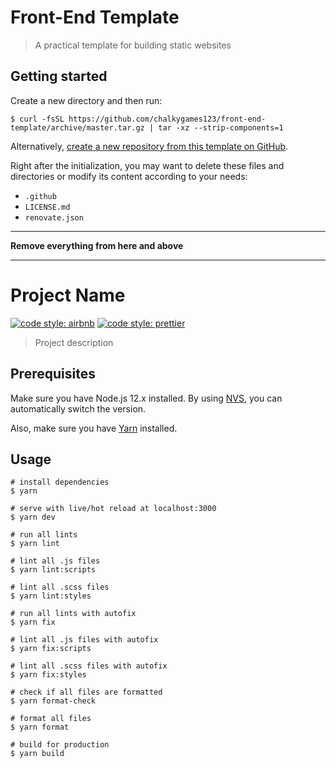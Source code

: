# Front-End Template

> A practical template for building static websites

## Getting started

Create a new directory and then run:

```shell
$ curl -fsSL https://github.com/chalkygames123/front-end-template/archive/master.tar.gz | tar -xz --strip-components=1
```

Alternatively, [create a new repository from this template on GitHub](https://github.com/chalkygames123/front-end-template/generate).

Right after the initialization, you may want to delete these files and directories or modify its content according to your needs:

- `.github`
- `LICENSE.md`
- `renovate.json`

---

**Remove everything from here and above**

---

# Project Name

[![code style: airbnb](https://badgen.net/badge/code%20style/airbnb/ff5a5f?icon=airbnb)](https://github.com/airbnb/javascript)
[![code style: prettier](https://img.shields.io/badge/code_style-prettier-ff69b4.svg)](https://github.com/prettier/prettier)

> Project description

## Prerequisites

Make sure you have Node.js 12.x installed. By using [NVS](https://github.com/jasongin/nvs), you can automatically switch the version.

Also, make sure you have [Yarn](https://yarnpkg.com) installed.

## Usage

```shell
# install dependencies
$ yarn

# serve with live/hot reload at localhost:3000
$ yarn dev

# run all lints
$ yarn lint

# lint all .js files
$ yarn lint:scripts

# lint all .scss files
$ yarn lint:styles

# run all lints with autofix
$ yarn fix

# lint all .js files with autofix
$ yarn fix:scripts

# lint all .scss files with autofix
$ yarn fix:styles

# check if all files are formatted
$ yarn format-check

# format all files
$ yarn format

# build for production
$ yarn build
```
